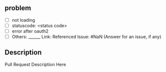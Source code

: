 ## problem
- [ ] not loading
- [ ] statuscode: \<status code>
- [ ] error after oauth2
- [ ] Others: \______
Link: <ur url from site>
Referenced Issue: #NaN (Answer for an issue, if any)
  
## Description
Pull Request Description Here
